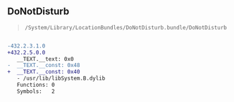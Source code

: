 ## DoNotDisturb

> `/System/Library/LocationBundles/DoNotDisturb.bundle/DoNotDisturb`

```diff

-432.2.3.1.0
+432.2.5.0.0
   __TEXT.__text: 0x0
-  __TEXT.__const: 0x48
+  __TEXT.__const: 0x40
   - /usr/lib/libSystem.B.dylib
   Functions: 0
   Symbols:   2

```
